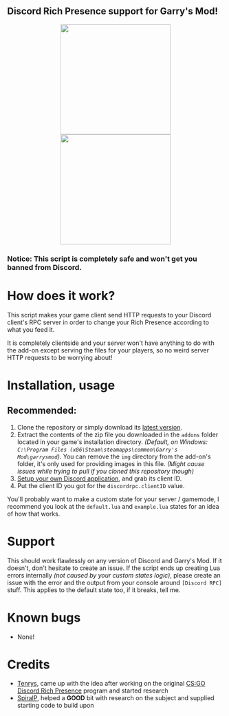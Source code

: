
## Discord Rich Presence support for Garry's Mod!

<p align="center">
    <img src="https://raw.githubusercontent.com/Tenrys/gmod_discordrpc/master/img/gmod_icon.png" height=256/>
    <img src="https://raw.githubusercontent.com/Tenrys/gmod_discordrpc/master/img/discord_icon.png" height=256/>
</p>

### Notice: This script is completely safe and won't get you banned from Discord.

# How does it work?

This script makes your game client send HTTP requests to your Discord client's RPC server in order to change your Rich Presence according to what you feed it.

It is completely clientside and your server won't have anything to do with the add-on except serving the files for your players, so no weird server HTTP requests to be worrying about!

# Installation, usage

## Recommended:

1. Clone the repository or simply download its [latest version](https://github.com/Tenrys/gmod_discordrpc/archive/master.zip).
2. Extract the contents of the zip file you downloaded in the `addons` folder located in your game's installation directory. *(Default, on Windows: `C:\Program Files (x86\Steam\steamapps\common\Garry's Mod\garrysmod`)*. You can remove the `img` directory from the add-on's folder, it's only used for providing images in this file. *(Might cause issues while trying to pull if you cloned this repository though)*
3. [Setup your own Discord application](https://discordapp.com/developers/applications/me), and grab its client ID.
4. Put the client ID you got for the `discordrpc.clientID` value.

You'll probably want to make a custom state for your server / gamemode, I recommend you look at the `default.lua` and `example.lua` states for an idea of how that works.

# Support

This should work flawlessly on any version of Discord and Garry's Mod. If it doesn't, don't hesitate to create an issue.
If the script ends up creating Lua errors internally *(not caused by your custom states logic)*, please create an issue with the error and the output from your console around `[Discord RPC]` stuff. This applies to the default state too, if it breaks, tell me.

# Known bugs

- None!

# Credits

- [Tenrys](https://github.com/Tenrys), came up with the idea after working on the original [CS:GO Discord Rich Presence](https://github.com/Tenrys/csgo_richpresence) program and started research
- [SpiralP](https://github.com/SpiralP), helped a **GOOD** bit with research on the subject and supplied starting code to build upon
